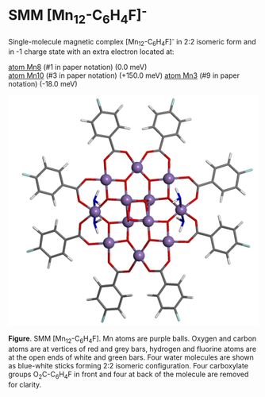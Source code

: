 # SMM [Mn<sub>12</sub>-C<sub>6</sub>H<sub>4</sub>F]<sup>-</sup>

Single-molecule magnetic complex [Mn<sub>12</sub>-C<sub>6</sub>H<sub>4</sub>F]<sup>-</sup> in 2:2 isomeric form and in -1 charge state with an extra electron located at:

   [atom Mn8](Mn12-C6H4F_22_atom8.xsf)  (#1 in paper notation) (0.0 meV)    
   [atom Mn10](Mn12-C6H4F_22_atom10.xsf)  (#3 in paper notation) (+150.0 meV)
   [atom Mn3](Mn12-C6H4F_22_atom3.xsf)  (#9 in paper notation) (-18.0 meV)
   

![GitHub Logo](Mn12-F_1.jpg)   

**Figure**. SMM [Mn<sub>12</sub>-C<sub>6</sub>H<sub>4</sub>F]. Mn atoms are purple balls. Oxygen and carbon atoms are at vertices of red and grey bars, hydrogen and fluorine atoms are at the open ends of white and green bars. Four water molecules are shown as blue-white sticks forming 2:2 isomeric configuration. Four carboxylate groups O<sub>2</sub>C-C<sub>6</sub>H<sub>4</sub>F in front and four at back of the molecule are removed for clarity.

